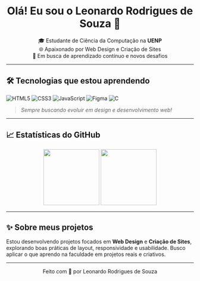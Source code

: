 <h1 align="center">Olá! Eu sou o Leonardo Rodrigues de Souza 👋</h1>

<p align="center">
🎓 Estudante de Ciência da Computação na <strong>UENP</strong><br>
🌐 Apaixonado por Web Design e Criação de Sites<br>
🚀 Em busca de aprendizado contínuo e novos desafios
</p>

---

## 🛠️ Tecnologias que estou aprendendo

![HTML5](https://img.shields.io/badge/-HTML5-E34F26?style=flat&logo=html5&logoColor=white)
![CSS3](https://img.shields.io/badge/-CSS3-1572B6?style=flat&logo=css3)
![JavaScript](https://img.shields.io/badge/-JavaScript-F7DF1E?style=flat&logo=javascript&logoColor=000)
![Figma](https://img.shields.io/badge/-Figma-000000?style=flat&logo=figma)
![C](https://img.shields.io/badge/-C-00599C?style=flat&logo=c&logoColor=white)

> *Sempre buscando evoluir em design e desenvolvimento web!*

---

## 📈 Estatísticas do GitHub

<div align="center">
  <img height="150em" src="https://github-readme-stats.vercel.app/api?username=leockignuss1&show_icons=true&theme=tokyonight&count_private=true"/>
  <img height="150em" src="https://github-readme-stats.vercel.app/api/top-langs/?username=leockignuss1&layout=compact&theme=tokyonight"/>
</div>

---

## ✨ Sobre meus projetos

Estou desenvolvendo projetos focados em **Web Design** e **Criação de Sites**, explorando boas práticas de layout, responsividade e usabilidade. Busco aplicar o que aprendo na faculdade em projetos reais e criativos.

---

<div align="center">
  Feito com 💙 por Leonardo Rodrigues de Souza
</div>
